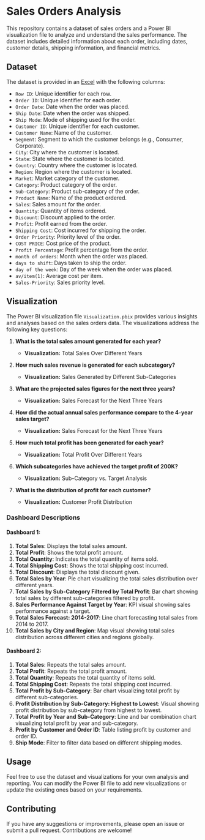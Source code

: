 
# Sales Orders Analysis

This repository contains a dataset of sales orders and a Power BI visualization file to analyze and understand the sales performance. The dataset includes detailed information about each order, including dates, customer details, shipping information, and financial metrics.

## Dataset

The dataset is provided in an [Excel](https://github.com/shabarish009/POWERBI/blob/3b8f251e0f1433f2d6064cef41dcfee0369602df/23.6.24%20(DataSet).xlsx) with the following columns:

- `Row ID`: Unique identifier for each row.
- `Order ID`: Unique identifier for each order.
- `Order Date`: Date when the order was placed.
- `Ship Date`: Date when the order was shipped.
- `Ship Mode`: Mode of shipping used for the order.
- `Customer ID`: Unique identifier for each customer.
- `Customer Name`: Name of the customer.
- `Segment`: Segment to which the customer belongs (e.g., Consumer, Corporate).
- `City`: City where the customer is located.
- `State`: State where the customer is located.
- `Country`: Country where the customer is located.
- `Region`: Region where the customer is located.
- `Market`: Market category of the customer.
- `Category`: Product category of the order.
- `Sub-Category`: Product sub-category of the order.
- `Product Name`: Name of the product ordered.
- `Sales`: Sales amount for the order.
- `Quantity`: Quantity of items ordered.
- `Discount`: Discount applied to the order.
- `Profit`: Profit earned from the order.
- `Shipping Cost`: Cost incurred for shipping the order.
- `Order Priority`: Priority level of the order.
- `COST PRICE`: Cost price of the product.
- `Profit Percentage`: Profit percentage from the order.
- `month of orders`: Month when the order was placed.
- `days to shift`: Days taken to ship the order.
- `day of the week`: Day of the week when the order was placed.
- `av/item(1)`: Average cost per item.
- `Sales-Priority`: Sales priority level.

## Visualization

The Power BI visualization file `Visualization.pbix` provides various insights and analyses based on the sales orders data. The visualizations address the following key questions:

1. **What is the total sales amount generated for each year?**
   - **Visualization:** Total Sales Over Different Years

2. **How much sales revenue is generated for each subcategory?**
   - **Visualization:** Sales Generated by Different Sub-Categories

3. **What are the projected sales figures for the next three years?**
   - **Visualization:** Sales Forecast for the Next Three Years

4. **How did the actual annual sales performance compare to the 4-year sales target?**
   - **Visualization:** Sales Forecast for the Next Three Years

5. **How much total profit has been generated for each year?**
   - **Visualization:** Total Profit Over Different Years

6. **Which subcategories have achieved the target profit of 200K?**
   - **Visualization:** Sub-Category vs. Target Analysis

7. **What is the distribution of profit for each customer?**
   - **Visualization:** Customer Profit Distribution

### Dashboard Descriptions

#### Dashboard 1:

1. **Total Sales**: Displays the total sales amount.
2. **Total Profit**: Shows the total profit amount.
3. **Total Quantity**: Indicates the total quantity of items sold.
4. **Total Shipping Cost**: Shows the total shipping cost incurred.
5. **Total Discount**: Displays the total discount given.
6. **Total Sales by Year**: Pie chart visualizing the total sales distribution over different years.
7. **Total Sales by Sub-Category Filtered by Total Profit**: Bar chart showing total sales by different sub-categories filtered by profit.
8. **Sales Performance Against Target by Year**: KPI visual showing sales performance against a target.
9. **Total Sales Forecast: 2014-2017**: Line chart forecasting total sales from 2014 to 2017.
10. **Total Sales by City and Region**: Map visual showing total sales distribution across different cities and regions globally.

#### Dashboard 2:

1. **Total Sales**: Repeats the total sales amount.
2. **Total Profit**: Repeats the total profit amount.
3. **Total Quantity**: Repeats the total quantity of items sold.
4. **Total Shipping Cost**: Repeats the total shipping cost incurred.
5. **Total Profit by Sub-Category**: Bar chart visualizing total profit by different sub-categories.
6. **Profit Distribution by Sub-Category: Highest to Lowest**: Visual showing profit distribution by sub-category from highest to lowest.
7. **Total Profit by Year and Sub-Category**: Line and bar combination chart visualizing total profit by year and sub-category.
8. **Profit by Customer and Order ID**: Table listing profit by customer and order ID.
9. **Ship Mode**: Filter to filter data based on different shipping modes.

## Usage

Feel free to use the dataset and visualizations for your own analysis and reporting. You can modify the Power BI file to add new visualizations or update the existing ones based on your requirements.

## Contributing

If you have any suggestions or improvements, please open an issue or submit a pull request. Contributions are welcome!
